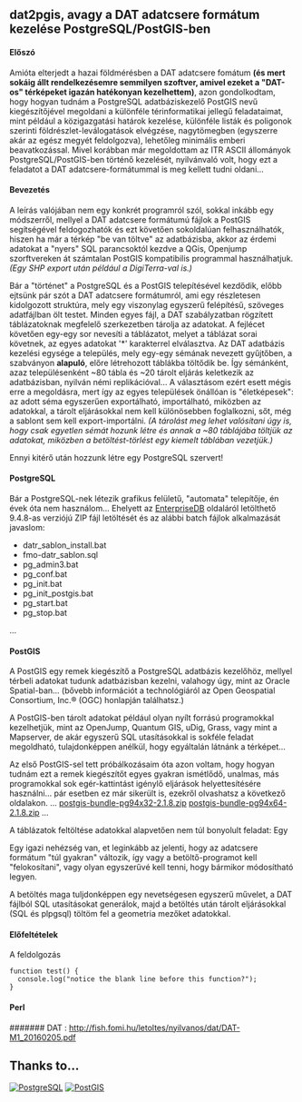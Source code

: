## dat2pgis, avagy a DAT adatcsere formátum kezelése PostgreSQL/PostGIS-ben

#### Előszó

Amióta elterjedt a hazai földmérésben a DAT adatcsere fomátum **(és mert sokáig állt rendelkezésemre semmilyen szoftver, amivel ezeket a "DAT-os" térképeket igazán hatékonyan kezelhettem)**, azon gondolkodtam, hogy hogyan tudnám a PostgreSQL adatbáziskezelő PostGIS nevű kiegészítőjével megoldani a különféle térinformatikai jellegű feladataimat, mint például a közigazgatási határok kezelése, különféle listák és poligonok szerinti földrészlet-leválogatások elvégzése, nagytömegben (egyszerre akár az egész megyét feldolgozva), lehetőleg minimális emberi beavatkozással. Mivel korábban már megoldottam az ITR ASCII állományok PostgreSQL/PostGIS-ben történő kezelését, nyilvánvaló volt, hogy ezt a feladatot a DAT adatcsere-formátummal is meg kellett tudni oldani...

#### Bevezetés

A leírás valójában nem egy konkrét programról szól, sokkal inkább egy módszerről, mellyel a DAT adatcsere formátumú fájlok a PostGIS segítségével feldogozhatók és ezt követően sokoldalúan felhasználhatók, hiszen ha már a térkép "be van töltve" az adatbázisba, akkor az érdemi adatokat a "nyers" SQL parancsoktól kezdve a QGis, Openjump szorftvereken át számtalan PostGIS kompatibilis programmal használhatjuk. *(Egy SHP export után például a DigiTerra-val is.)*

Bár a "történet" a PostgreSQL és a PostGIS telepítésével kezdődik, előbb ejtsünk pár szót a DAT adatcsere formátumról, ami egy részletesen kidolgozott struktúra, mely egy viszonylag egyszerű felépítésű, szöveges adatfájlban ölt testet. Minden egyes fájl, a DAT szabályzatban rögzített táblázatoknak megfelelő szerkezetben tárolja az adatokat. A fejlécet követően egy-egy sor nevesíti a táblázatot, melyet a táblázat sorai követnek, az egyes adatokat \'\*\' karakterrel elválasztva.
Az DAT adatbázis kezelési egysége a település, mely egy-egy sémának nevezett gyűjtőben, a szabványon **alapuló**, előre létrehozott táblákba töltődik be. Így sémánként, azaz településenként ~80 tábla és ~20 tárolt eljárás keletkezik az adatbázisban, nyilván némi replikációval... A választásom ezért esett mégis erre a megoldásra, mert így az egyes települések önállóan is "életképesek": az adott séma egyszerűen exportálható, importálható, miközben az adatokkal, a tárolt eljárásokkal nem kell különösebben foglalkozni, sőt, még a sablont sem kell export-importálni. *(A tárolást meg lehet valósítani úgy is, hogy csak egyetlen sémát hozunk létre és annak a ~80 táblájába töltjük az adatokat, miközben a betöltést-törlést egy kiemelt táblában vezetjük.)*

Ennyi kitérő után hozzunk létre egy PostgreSQL szervert!

#### PostgreSQL
Bár a PostgreSQL-nek létezik grafikus felületű, "automata" telepítője, én évek óta nem használom... Ehelyett az [EnterpriseDB](http://www.enterprisedb.com/products-services-training/pgbindownload) oldaláról letölthető 9.4.8-as verziójú ZIP fájl letöltését és az alábbi batch fájlok alkalmazását javaslom:

- datr_sablon_install.bat
- fmo-datr_sablon.sql
- pg_admin3.bat
- pg_conf.bat
- pg_init.bat
- pg_init_postgis.bat
- pg_start.bat
- pg_stop.bat

...

#### PostGIS
A PostGIS egy remek kiegészítő a PostgreSQL adatbázis kezelőhöz, mellyel térbeli adatokat tudunk adatbázisban kezelni, valahogy úgy, mint az Oracle Spatial-ban... (bővebb információt a technológiáról az Open Geospatial Consortium, Inc.® (OGC) honlapján találhatsz.)

A PostGIS-ben tárolt adatokat például olyan nyílt forrású programokkal kezelhetjük, mint az OpenJump, Quantum GIS, uDig, Grass, vagy mint a Mapserver, de akár egyszerű SQL utasításokkal is sokféle feladat megoldható, tulajdonképpen anélkül, hogy egyáltalán látnánk a térképet...

Az első PostGIS-sel tett próbálkozásaim óta azon voltam, hogy hogyan tudnám ezt a remek kiegészítőt egyes gyakran ismétlődő, unalmas, más programokkal sok egér-kattintást igénylő eljárások helyettesítésére használni... pár esetben ez már sikerült is, ezekről olvashatsz a következő oldalakon.
...
[postgis-bundle-pg94x32-2.1.8.zip](http://download.osgeo.org/postgis/windows/pg94/archive/postgis-bundle-pg94x32-2.1.8.zip)
[postgis-bundle-pg94x64-2.1.8.zip](http://download.osgeo.org/postgis/windows/pg94/archive/postgis-bundle-pg94x64-2.1.8.zip)
...

A táblázatok feltöltése adatokkal alapvetően nem túl bonyolult feladat: Egy

Egy igazi nehézség van, et leginkább az jelenti, hogy az adatcsere formátum "túl gyakran" változik, így vagy a betöltő-programot kell "felokosítani", vagy olyan egyszerűvé kell tenni, hogy bármikor módosítható legyen.

A betöltés maga tuljdonképpen egy nevetségesen egyszerű művelet, a DAT fájlból SQL utasításokat generálok, majd a betöltés után tárolt eljárásokkal (SQL és plpgsql) töltöm fel a geometria mezőket adatokkal.

#### Előfeltételek
A feldolgozás 
```
function test() {
  console.log("notice the blank line before this function?");
}
```
#### Perl

#######
DAT : http://fish.fomi.hu/letoltes/nyilvanos/dat/DAT-M1_20160205.pdf



Thanks to...
------------
[![PostgreSQL](https://wiki.postgresql.org/images/3/30/PostgreSQL_logo.3colors.120x120.png)](http://www.postgresql.org)
[![PostGIS](https://upload.wikimedia.org/wikipedia/en/6/60/PostGIS_logo.png)](http://www.postgis.org)
